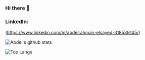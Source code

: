 ### Hi there 👋

### LinkedIn:
(https://www.linkedin.com/in/abdelrahman-elsayed-318539145/) 

![Abdel's github stats](https://github-readme-stats.vercel.app/api?username=abdel-elsayed&show_icons=true&theme=vue-dark)

![Top Langs](https://github-readme-stats.vercel.app/api/top-langs/?username=abdel-elsayed&layout=compact&theme=vue-dark)

